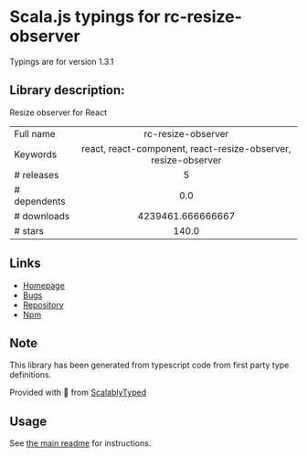 
# Scala.js typings for rc-resize-observer

Typings are for version 1.3.1

## Library description:
Resize observer for React

|                    |                 |
| ------------------ | :-------------: |
| Full name          | rc-resize-observer |
| Keywords           | react, react-component, react-resize-observer, resize-observer |
| # releases         | 5 |
| # dependents       | 0.0 |
| # downloads        | 4239461.666666667 |
| # stars            | 140.0 |

## Links
- [Homepage](https://react-component.github.io/resize-observer)
- [Bugs](http://github.com/react-component/resize-observer/issues)
- [Repository](https://github.com/react-component/resize-observer)
- [Npm](https://www.npmjs.com/package/rc-resize-observer)
    


## Note
This library has been generated from typescript code from first party type definitions.

Provided with :purple_heart: from [ScalablyTyped](https://github.com/oyvindberg/ScalablyTyped)

## Usage
See [the main readme](../../readme.md) for instructions.


